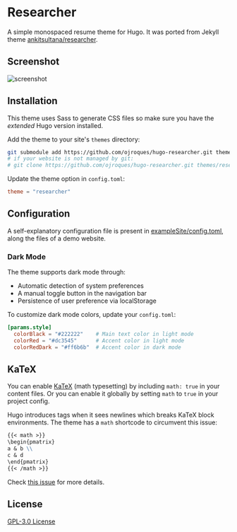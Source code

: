# Researcher

A simple monospaced resume theme for Hugo. It was ported from Jekyll theme
[ankitsultana/researcher](https://github.com/ankitsultana/researcher).

## Screenshot
![screenshot](https://user-images.githubusercontent.com/23409060/188607083-dd087121-16f9-4706-b8b9-a0e4c9e35d93.png)

## Installation
This theme uses Sass to generate CSS files so make sure you have the
*extended* Hugo version installed.

Add the theme to your site's `themes` directory:
```bash
git submodule add https://github.com/ojroques/hugo-researcher.git themes/researcher
# if your website is not managed by git:
# git clone https://github.com/ojroques/hugo-researcher.git themes/researcher
```

Update the theme option in `config.toml`:
```toml
theme = "researcher"
```

## Configuration
A self-explanatory configuration file is present in
[exampleSite/config.toml](https://github.com/ojroques/hugo-researcher/blob/master/exampleSite/config.toml),
along the files of a demo website.

### Dark Mode
The theme supports dark mode through:
- Automatic detection of system preferences
- A manual toggle button in the navigation bar
- Persistence of user preference via localStorage

To customize dark mode colors, update your `config.toml`:
```toml
[params.style]
  colorBlack = "#222222"    # Main text color in light mode
  colorRed = "#dc3545"      # Accent color in light mode
  colorRedDark = "#ff6b6b"  # Accent color in dark mode
```

## KaTeX
You can enable [KaTeX](https://katex.org/) (math typesetting) by including
`math: true` in your content files. Or you can enable it globally by setting
`math` to `true` in your project config.

Hugo introduces tags when it sees newlines which breaks KaTeX block
environments. The theme has a `math` shortcode to circumvent this issue:
```md
{{< math >}}
\begin{pmatrix}
a & b \\
c & d
\end{pmatrix}
{{< /math >}}
```
Check [this
issue](https://github.com/ojroques/hugo-researcher/issues/1#issuecomment-697247056)
for more details.

## License
[GPL-3.0 License](https://github.com/ojroques/hugo-researcher/blob/master/LICENSE)
